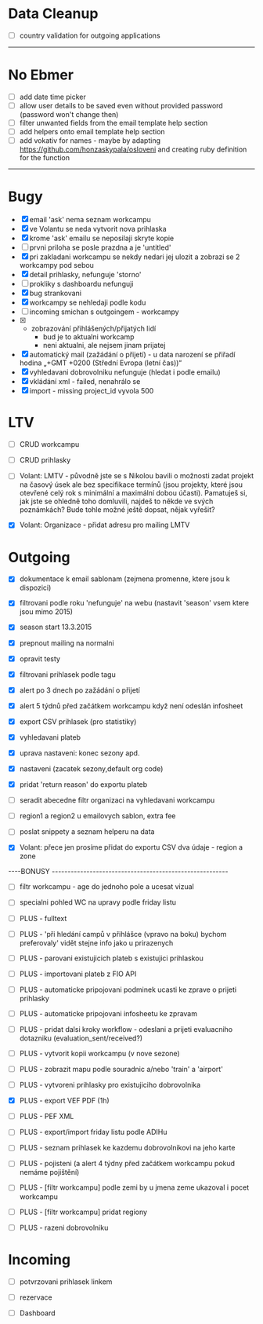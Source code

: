 # Data Cleanup
- [ ] country validation for outgoing applications

------------------------------

# No Ebmer
- [ ] add date time picker
- [ ] allow user details to be saved even without provided password (password won't change then)
- [ ] filter unwanted fields from the email template help section
- [ ] add helpers onto email template help section
- [ ] add vokativ for names - maybe by adapting https://github.com/honzaskypala/osloveni and creating ruby definition for the function
------------------------------

# Bugy
 - [x] email 'ask' nema seznam workcampu
 - [x] ve Volantu se neda vytvorit nova prihlaska
 - [x] krome 'ask' emailu se neposilaji skryte kopie
 - [ ] prvni priloha se posle prazdna a je 'untitled'
 - [x] pri zakladani workcampu se nekdy nedari jej ulozit a zobrazi se 2 workcampy pod sebou
 - [x] detail prihlasky, nefunguje 'storno'
 - [ ] prokliky s dashboardu nefunguji
 - [x] bug strankovani
 - [x] workcampy se nehledaji podle kodu
 - [ ] incoming smichan s outgoingem - workcampy
 - [x] - zobrazování přihlášených/přijatých lidí
       - bud je to aktualni workcamp
       - neni aktualni, ale nejsem jinam prijatej
 - [x] automatický mail (zažádání o přijetí) - u data narození se přiřadí hodina „+GMT +0200 (Střední Evropa (letní čas))“
 - [x] vyhledavani dobrovolniku nefunguje (hledat i podle emailu)
 - [x] vkládání xml - failed, nenahrálo se
 - [x] import - missing project_id vyvola 500

# LTV
 - [ ] CRUD workcampu
 - [ ] CRUD prihlasky 

 - [ ]  Volant: LMTV - původně jste se s Nikolou bavili o možnosti zadat projekt na časový úsek ale bez specifikace termínů (jsou projekty, které jsou otevřené celý rok s minimální a maximální dobou účasti). Pamatuješ si, jak jste se ohledně toho domluvili, najdeš to někde ve svých poznámkách? Bude tohle možné ještě dopsat, nějak vyřešit?
 - [x]  Volant: Organizace - přidat adresu pro mailing LMTV

# Outgoing
 - [x] dokumentace k email sablonam (zejmena promenne, ktere jsou k dispozici)
 - [x] filtrovani podle roku 'nefunguje' na webu (nastavit 'season' vsem ktere jsou mimo 2015)
 - [x] season start 13.3.2015
 - [x] prepnout mailing na normalni
 
 - [x] opravit testy
 - [x] filtrovani prihlasek podle tagu
 - [x] alert po 3 dnech po zažádání o přijetí
 - [x] alert 5 týdnů před začátkem workcampu když není odeslán infosheet
 - [x] export CSV prihlasek (pro statistiky)
 - [x] vyhledavani plateb
 - [x] uprava nastaveni: konec sezony apd.

 - [x] nastaveni (zacatek sezony,default org code)
 - [x] pridat 'return reason' do exportu plateb
 - [ ] seradit abecedne filtr organizaci na vyhledavani workcampu
 - [ ] region1 a region2 u emailovych sablon, extra fee
 - [ ] poslat snippety a seznam helperu na data

 - [x]  Volant: přece jen prosíme přidat do exportu CSV dva údaje - region a zone

----BONUSY --------------------------------------------------------

 - [ ] filtr workcampu - age do jednoho pole a ucesat vizual
 - [ ] specialni pohled WC na upravy podle friday listu
 - [ ] PLUS - fulltext
 - [ ] PLUS - 'při hledání campů v přihlášce (vpravo na boku) bychom preferovaly' vidět stejne info jako u prirazenych
 - [ ] PLUS - parovani existujicich plateb s existujici prihlaskou
 - [ ] PLUS - importovani plateb z FIO API
 - [ ] PLUS - automaticke pripojovani podminek ucasti ke zprave o prijeti prihlasky
 - [ ] PLUS - automaticke pripojovani infosheetu ke zpravam
 - [ ] PLUS - pridat dalsi kroky workflow - odeslani a prijeti evaluacniho dotazniku (evaluation_sent/received?)
 - [ ] PLUS - vytvorit kopii workcampu (v nove sezone)
 - [ ] PLUS - zobrazit mapu podle souradnic a/nebo 'train' a 'airport'
 - [ ] PLUS - vytvoreni prihlasky pro existujiciho dobrovolnika
 - [x] PLUS - export VEF PDF (1h)
 - [ ] PLUS - PEF XML
 - [ ] PLUS - export/import friday listu podle ADIHu
 - [ ] PLUS - seznam prihlasek ke kazdemu dobrovolnikovi na jeho karte
 - [ ] PLUS - pojisteni (a alert 4 týdny před začátkem workcampu pokud nemáme pojištění)

 - [ ] PLUS - [filtr workcampu] podle zemi by u jmena zeme ukazoval i pocet workcampu
 - [ ] PLUS - [filtr workcampu] pridat regiony
 - [ ] PLUS - razeni dobrovolniku




# Incoming

 - [ ] potvrzovani prihlasek linkem
 - [ ] rezervace
 - [ ] Dashboard



